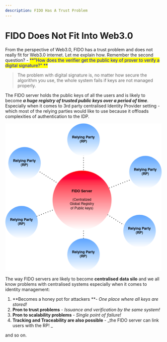 ```yaml
---
description: FIDO Has A Trust Problem
---
```


# FIDO Does Not Fit Into Web3.0

From the perspective of Web3.0, FIDO has a trust problem and does not really fit for Web3.0 internet. Let me explain how. Remember the second question? - <mark style="color:blue;">\*\*"How does the verifier get the public key of prover to verify a digital signature?" \*\*</mark>

> The problem with digital signature is, no matter how secure the algorithm you use, the whole system fails if keys are not managed properly.

The FIDO server holds the public keys of all the users and is likely to become _**a huge registry of trusted public keys over a period of time**_. Especially when it comes to 3rd party centralised Identity Provider setting - which most of the relying parties would like to use because it offloads complexities of authentication to the IDP.

![](<../../../.gitbook/assets/image (40).png>)

The way FIDO servers are likely to become **centralised** **data silo** and we all know problems with centralised systems especially when it comes to identity management:

1. \*\*Becomes a honey pot for attackers \*\*- _One place where all keys are stored!_
2. **Pron to trust problems** - _Issuance and verification by the same system!_
3. **Pron to scalability problems** - _Single point of failure!_
4. **Tracking and Traceability are also possible** - \_the FIDO server can link users with the RP! \_

and so on.
